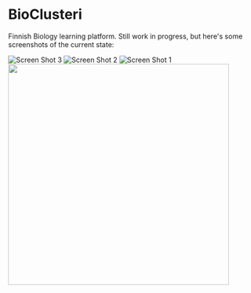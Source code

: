 # BioClusteri

Finnish Biology learning platform.
Still work in progress, but here's some screenshots of the current state:

![Screen Shot 3](https://user-images.githubusercontent.com/52301276/203398413-c92b89c8-8caa-43a8-9989-c88c86b03cdd.png)
![Screen Shot 2](https://user-images.githubusercontent.com/52301276/203398389-04effa28-f497-4c4e-b65e-f471c9aacbe2.png)
![Screen Shot 1](https://user-images.githubusercontent.com/52301276/203398455-59e73b25-8ed4-4d45-bfe2-bd0dea794454.png)
<img src="https://user-images.githubusercontent.com/52301276/203398470-d6d9a967-be31-4cf6-867e-f3a8f0eb91e8.png" height="450"/>
